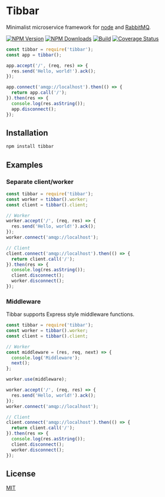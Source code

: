 # Tibbar
  Minimalist microservice framework for [node](http://nodejs.org) and [RabbitMQ](https://rabbitmq.com).

  [![NPM Version][npm-image]][npm-url]
  [![NPM Downloads][downloads-image]][downloads-url]
  [![Build][travis-image]][travis-url]
  [![Coverage Status][coveralls-image]][coveralls-url]

```js
const tibbar = require('tibbar');
const app = tibbar();

app.accept('/', (req, res) => {
  res.send('Hello, world!').ack();
});

app.connect('amqp://localhost').then(() => {
  return app.call('/');
}).then(res => {
  console.log(res.asString());
  app.disconnect();
});
```

## Installation
```bash
npm install tibbar
```

## Examples

### Separate client/worker
```js
const tibbar = require('tibbar');
const worker = tibbar().worker;
const client = tibbar().client;

// Worker
worker.accept('/', (req, res) => {
  res.send('Hello, world!').ack();
});
worker.connect('amqp://localhost');

// Client
client.connect('amqp://localhost').then(() => {
  return client.call('/');
}).then(res => {
  console.log(res.asString());
  client.disconnect();
  worker.disconnect();
});
```

### Middleware

Tibbar supports Express style middleware functions.
```js
const tibbar = require('tibbar');
const worker = tibbar().worker;
const client = tibbar().client;

// Worker
const middleware = (res, req, next) => {
  console.log('Middleware');
  next();
};

worker.use(middleware);

worker.accept('/', (req, res) => {
  res.send('Hello, world!').ack();
});
worker.connect('amqp://localhost');

// Client
client.connect('amqp://localhost').then(() => {
  return client.call('/');
}).then(res => {
  console.log(res.asString());
  client.disconnect();
  worker.disconnect();
});
```

## License
  [MIT](LICENSE)


[npm-image]: https://img.shields.io/npm/v/tibbar.svg
[npm-url]: https://npmjs.org/package/tibbar
[downloads-image]: https://img.shields.io/npm/dm/tibbar.svg
[downloads-url]: https://npmjs.org/package/tibbar
[travis-image]: https://travis-ci.org/brendan-myers/tibbar.svg?branch=master
[travis-url]: https://travis-ci.org/brendan-myers/tibbar
[coveralls-image]: https://coveralls.io/repos/github/brendan-myers/tibbar/badge.svg
[coveralls-url]: https://coveralls.io/github/brendan-myers/tibbar